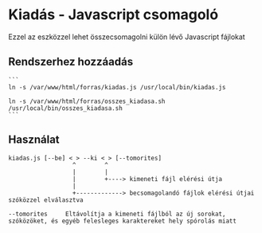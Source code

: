 # Kiadás - Javascript csomagoló

Ezzel az eszközzel lehet összecsomagolni külön lévő Javascript fájlokat

## Rendszerhez hozzáadás

    ```
    ln -s /var/www/html/forras/kiadas.js /usr/local/bin/kiadas.js
    
    ln -s /var/www/html/forras/osszes_kiadasa.sh /usr/local/bin/osszes_kiadasa.sh
    ```

## Használat

    kiadas.js [--be] < > --ki < > [--tomorites]
                      ^        ^
                      |        |
                      |        +----> kimeneti fájl elérési útja 
                      |
                      +-------------> becsomagolandó fájlok elérési útjai szóközzel elválasztva

    --tomorites     Eltávolítja a kimeneti fájlból az új sorokat, szóközöket, és egyéb felesleges karaktereket hely spórolás miatt